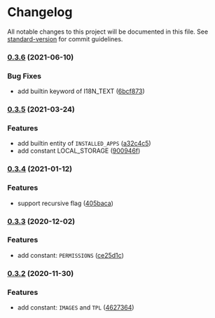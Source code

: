 # Changelog

All notable changes to this project will be documented in this file. See [standard-version](https://github.com/conventional-changelog/standard-version) for commit guidelines.

### [0.3.6](https://github.com/easyops-cn/vscode-brick-next/compare/v0.3.5...v0.3.6) (2021-06-10)


### Bug Fixes

* add builtin keyword of I18N_TEXT ([6bcf873](https://github.com/easyops-cn/vscode-brick-next/commit/6bcf87381daef4f1f61268fb6815cede2168d5e2))

### [0.3.5](https://github.com/easyops-cn/vscode-brick-next/compare/v0.3.4...v0.3.5) (2021-03-24)


### Features

* add builtin entity of `INSTALLED_APPS` ([a32c4c5](https://github.com/easyops-cn/vscode-brick-next/commit/a32c4c57458201340a9eb52470e46caa6e1a65d3))
* add constant LOCAL_STORAGE ([900946f](https://github.com/easyops-cn/vscode-brick-next/commit/900946f5e6993f24f8546dc93e83eedc598a4bd5))

### [0.3.4](https://github.com/easyops-cn/vscode-brick-next/compare/v0.3.3...v0.3.4) (2021-01-12)


### Features

* support recursive flag ([405baca](https://github.com/easyops-cn/vscode-brick-next/commit/405bacae844a759013b2c977cb5390827e40e760))

### [0.3.3](https://github.com/easyops-cn/vscode-brick-next/compare/v0.3.2...v0.3.3) (2020-12-02)


### Features

* add constant: `PERMISSIONS` ([ce25d1c](https://github.com/easyops-cn/vscode-brick-next/commit/ce25d1c4864e6cfb01ca7b9be5936750447abb14))

### [0.3.2](https://github.com/easyops-cn/vscode-brick-next/compare/v0.3.1...v0.3.2) (2020-11-30)


### Features

* add constant: `IMAGES` and `TPL` ([4627364](https://github.com/easyops-cn/vscode-brick-next/commit/46273648f3a4bb1c8760a7c34f7d1b7a6cf39690))
